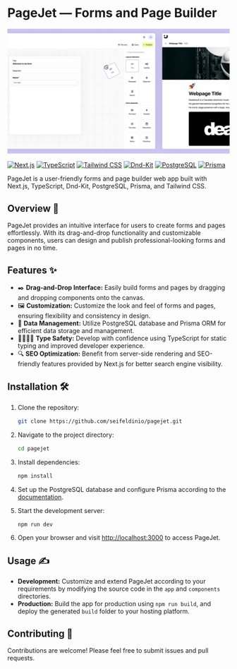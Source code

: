 # PageJet — Forms and Page Builder

![cover 1.png](./cover.webp)

[![Next.js](https://img.shields.io/badge/Next.js-v14.1.3-blue?style=flat-square&logo=next.js)](https://nextjs.org/)
[![TypeScript](https://img.shields.io/badge/TypeScript-v5-blue?style=flat-square&logo=typescript)](https://www.typescriptlang.org/)
[![Tailwind CSS](https://img.shields.io/badge/Tailwind_CSS-v3.3.0-blue?style=flat-square&logo=tailwind-css)](https://tailwindcss.com/)
[![Dnd-Kit](https://img.shields.io/badge/Dnd__Kit-v7.1.1-blue?style=flat-square)](https://dndkit.com/)
[![PostgreSQL](https://img.shields.io/badge/PostgreSQL-v14.1-blue?style=flat-square&logo=postgresql)](https://www.postgresql.org/)
[![Prisma](https://img.shields.io/badge/Prisma-v3.9.1-blue?style=flat-square&logo=prisma)](https://www.prisma.io/)


PageJet is a user-friendly forms and page builder web app built with Next.js, TypeScript, Dnd-Kit, PostgreSQL, Prisma, and Tailwind CSS.

## Overview 🦄

PageJet provides an intuitive interface for users to create forms and pages effortlessly. With its drag-and-drop functionality and customizable components, users can design and publish professional-looking forms and pages in no time.

## Features ✨

- ✒️ **Drag-and-Drop Interface:** Easily build forms and pages by dragging and dropping components onto the canvas.
- 🖼️ **Customization:** Customize the look and feel of forms and pages, ensuring flexibility and consistency in design.
- 🐘 **Data Management:** Utilize PostgreSQL database and Prisma ORM for efficient data storage and management.
- 👨‍💻👩‍💻 **Type Safety:** Develop with confidence using TypeScript for static typing and improved developer experience.
- 🔍 **SEO Optimization:** Benefit from server-side rendering and SEO-friendly features provided by Next.js for better search engine visibility.

## Installation 🛠️

1. Clone the repository:

   ```bash
   git clone https://github.com/seifeldinio/pagejet.git
   ```

2. Navigate to the project directory:

   ```bash
   cd pagejet
   ```

3. Install dependencies:

   ```bash
   npm install
   ```

4. Set up the PostgreSQL database and configure Prisma according to the [documentation](https://www.prisma.io/docs/getting-started/setup-prisma/start-from-scratch).

5. Start the development server:

   ```bash
   npm run dev
   ```

6. Open your browser and visit [http://localhost:3000](http://localhost:3000) to access PageJet.

## Usage ✍️

- **Development:** Customize and extend PageJet according to your requirements by modifying the source code in the `app` and `components` directories.
- **Production:** Build the app for production using `npm run build`, and deploy the generated `build` folder to your hosting platform.

## Contributing 🤝

Contributions are welcome! Please feel free to submit issues and pull requests.
